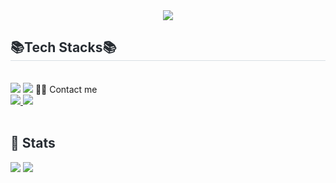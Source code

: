 <div align= "center"> <img src="https://capsule-render.vercel.app/api?type=waving&color=auto&height=300&section=header&text=Hyunyoung's%20Github!&fontSize=80"> </h2> <div align="center"> <div style="font-weight: 700; font-size: 15px; text-align: left; color: #282d33;"> </div> </div> <div style="text-align: left;"> <h2 style="border-bottom: 1px solid #d8dee4; color: #282d33;"> 📚Tech Stacks📚 </h2> <br> <div style="margin: ; text-align: left;" "text-align: left;"> <img src="https://img.shields.io/badge/#E34F26-#ff695e?style=flat&logo=HTML5&logoColor=white"/> <img src="https://img.shields.io/badge/#1572B6-#1864de?style=flat&logo=CSS3&logoColor=white"/> 🧑‍💻 Contact me </h2> <br> <div style="text-align: left;"> <a href=https://blog.naver.com/hyunkongworld> <img src="https://img.shields.io/badge/#000000-#1da32b?style=flat&logo=Blog&logoColor=white&link=https://velog.io/@hktysh/posts"> </a> <a href=mailto:hktysh@nextrunners.co.kr> <img src="https://img.shields.io/badge/Gmail-EA4335?style=for-the-badge&logo=Gmail&logoColor=white&link=mailto:hktysh@nextrunners.co.kr"> </a> </div> <br> <div style="text-align: left;"> </div> </div> <div style="text-align: left;"> <h2 style="border-bottom: 1px solid #; color: #282d33;"> 🏅 Stats </h2> <div style="text-align: left;"> <img src="https://github-readme-stats.vercel.app/api/top-langs/?username=YSH1214&layout=compact&hide=javascript,css,scss&langs_count=8"/> <img src=https://github-readme-stats.vercel.app/api?username=YSH1214&show_icons=true /> </div> </div>
